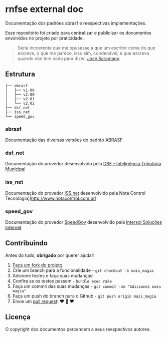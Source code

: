 # rnfse external doc
Documentação dos padrões abrasf e reespectivas implementações.

Esse repositório foi criado para centralizar e publicizar os
documentos envolvidos no projeto por praticidade.

> Seria incoerente que me opusesse a que um escritor coma do que
> escreve, o que me parece, isso sim, condenável, é que escreva quando
> não tem nada para dizer.
> [José Saramago](http://pt.wikipedia.org/wiki/Jos%C3%A9_Saramago)

## Estrutura

```
├── abrasf
│   ├── v1.00
│   ├── v2.00
│   ├── v2.01
│   └── v2.02
├── dsf_net
├── iss_net
└── speed_gov
```

### abrasf
Documentação das diversas versões do padrão
[ABRASF](http://www.abrasf.org.br)

### dsf_net
Documentação do provedor desenvolvido pela
[DSF - Inteligência Tributária Municipal](http://www.dsfnet.com.br)

### iss_net
Documentação do provedor [ISS.net](http://www.issnetonline.com.br) desenvolvido pela
Nota Control Tecnologia](http://www.notacontrol.com.br)

### speed_gov
Documentação do provedor [SpeedGov](http://www.speedgov.com.br) desenvolvido pela
[Intersol Soluções Internet](http://intersol.com.br)

## Contribuindo

Antes do tudo, **obrigado** por querer ajudar!

1. [Faça um fork do projeto](https://help.github.com/articles/fork-a-repo).
2. Crie um branch para a funcionalidade - `git checkout -b mais_magia`
3. Adicione testes e faça suas mudanças!
4. Confira se os testes passam - `bundle exec rake`
5. Faça um commit das suas mudanças - `git commit -am "Adicionei mais magia"`
6. Faça um push do branch para o Github - `git push origin mais_magia`
7. Envie um [pull request](https://help.github.com/articles/using-pull-requests)! :heart: :sparkling_heart: :heart:

## Licença

O copyright dos documentos percencem a seus reespectivos autores.
